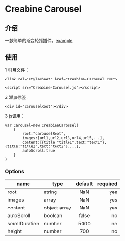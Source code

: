 # Creabine Carousel
## 介绍
一款简单的渐变轮播插件。[example](http://creabine.info/mywebsite/demo/Creabine-Carousel.html)
## 使用
1 引用文件：

`<link rel="stylesheet" href="Creabine-Carousel.css">`

`<script src="Creabine-Carousel.js"></script>`
    
2 添加标签：

`<div id="carouselRoot"></div>`

3 js调用：

```
var Carousel=new CreabineCarousel(
    {
        root:"carouselRoot",
        images:[url1,url2,url3,url4,url5,...],
        content:[{title:"title1",text:"text1"},{title:"title2",text:"text2"},...],
        autoScroll:true
    }
)
```

### Options
| name          | type         | default         | required   |
| --------      | ---------    |:----------:     | ----------:| 
| root          | string       | NaN             |  yes       |
| images        | array    	   | NaN             |  yes       |
| content       | object array | NaN             |  yes       |
| autoScroll    | boolean      | false           |  no        |
| scrollDuration| number       | 5000            |  no        |
| height	    | number       | 700             |  no        |


